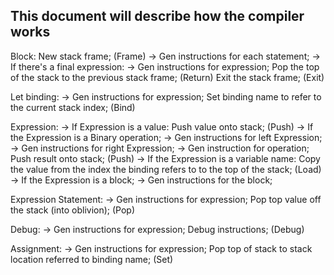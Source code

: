 ## This document will describe how the compiler works

Block:
	New stack frame; (Frame)
	-> Gen instructions for each statement;
	-> If there's a final expression:
		-> Gen instructions for expression;
		Pop the top of the stack to the previous stack frame; (Return)
	Exit the stack frame; (Exit)

Let binding:
	-> Gen instructions for expression;
	Set binding name to refer to the current stack index; (Bind)

Expression:
	-> If Expression is a value:
		Push value onto stack; (Push)
	-> If the Expression is a Binary operation;
		-> Gen instructions for left Expression;
		-> Gen instructions for right Expression;
		-> Gen instruction for operation;
		Push result onto stack; (Push)
	-> If the Expression is a variable name:
		Copy the value from the index the binding refers to to the top of the stack; (Load)
	-> If the Expression is a block;
		-> Gen instructions for the block;

Expression Statement:
	-> Gen instructions for expression;
	Pop top value off the stack (into oblivion); (Pop)

Debug:
	-> Gen instructions for expression;
	Debug instructions; (Debug)

Assignment:
	-> Gen instructions for expression;
	Pop top of stack to stack location referred to binding name; (Set)
